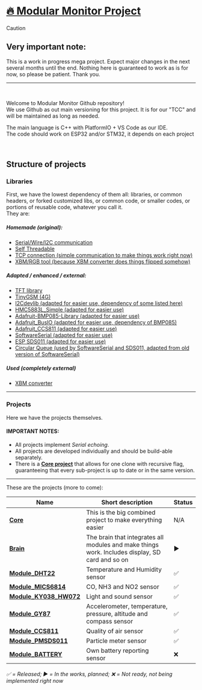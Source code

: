 # <span title="Go to main core project">[🔥 Modular Monitor Project](../../../Core)</span>

> [!CAUTION]
> ## Very important note:
> This is a work in progress mega project. Expect major changes in the next several months until the end. Nothing here is guaranteed to work as is for now, so please be patient. Thank you.

<hr />
<br />

Welcome to Modular Monitor Github repository!<br />
We use Github as out main versioning for this project. It is for our "TCC" and will be maintained as long as needed.

The main language is C++ with PlatformIO + VS Code as our IDE.<br />
The code should work on ESP32 and/or STM32, it depends on each project

<br />

## Structure of projects

### Libraries

First, we have the lowest dependency of them all: libraries, or common headers, or forked customized libs, or common code, or smaller codes, or portions of reusable code, whatever you call it.<br />
They are:

##### Homemade (original):
* [Serial/Wire/I2C communication](../../../lib-Serial)
* [Self Threadable](../../../lib-SelfThreadable)
* [TCP connection (simple communication to make things work right now)](../../../tool-TCP_connection)
* [XBM/RGB tool (because XBM converter does things flipped somehow)](../../../tool-RGB_fixer)
##### Adapted / enhanced / external:
* [TFT library](../../../lib-TFT)
* [TinyGSM (4G)](../../../lib-TinyGSM)
* [I2Cdevlib (adapted for easier use, dependency of some listed here)](../../../lib-i2cdevlib)
* [HMC5883L_Simple (adapted for easier use)](../../../lib-HMC5883L_Simple)
* [Adafruit-BMP085-Library (adapted for easier use)](../../../lib-Adafruit-BMP085-Library)
* [Adafruit_BusIO (adapted for easier use, dependency of BMP085)](../../../lib-Adafruit_BusIO)
* [Adafruit_CCS811 (adapted for easier use)](../../../lib-Adafruit_CCS811)
* [SoftwareSerial (adapted for easier use)](../../../lib-espsoftwareserial)
* [ESP SDS011 (adapted for easier use)](../../../lib-esp_sds011)
* [Circular Queue (used by SoftwareSerial and SDS011, adapted from old version of SoftwareSerial)](../../../lib-circular_queue)
##### Used (completely external)
* [XBM converter](https://www.online-utility.org/image/convert/to/XBM)

<hr />

### Projects

Here we have the projects themselves.<br />

#### IMPORTANT NOTES:

* All projects implement *<span title="Modules send their own data and other's data if chained too.">Serial echoing</span>*.
* All projects are developed individually and should be build-able separately. 
* There is a **[Core project](../../../Core)** that allows for one clone with recursive flag, guaranteeing that every sub-project is up to date or in the same version.

<hr />

These are the projects (more to come):

Name | Short description | Status
--|--|--
**[Core](../../../Core)** | This is the big combined project to make everything easier | N/A
**[Brain](../../../Brain)** | The brain that integrates all modules and make things work. Includes display, SD card and so on | ▶️
**[Module_DHT22](../../../Module_DHT22)** | Temperature and Humidity sensor | ✅
**[Module_MICS6814](../../../Module_MICS6814)** | CO, NH3 and NO2 sensor | ✅
**[Module_KY038_HW072](../../../Module_KY038_HW072)** | Light and sound sensor | ✅
**[Module_GY87](../../../Module_GY87)** | Accelerometer, temperature, pressure, altitude and compass sensor | ✅
**[Module_CCS811](../../../Module_CCS811)** | Quality of air sensor | ✅
**[Module_PMSDS011](../../../Module_PMSDS011)** | Particle meter sensor | ✅
**[Module_BATTERY](../../../Module_BATTERY)** | Own battery reporting sensor | ❌

###### ✅ = Released; ▶️ = In the works, planned; ❌ = Not ready, not being implemented right now
